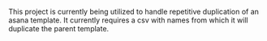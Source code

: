 This project is currently being utilized to handle repetitive duplication of an asana template. 
It currently requires a csv with names from which it will duplicate the parent template.